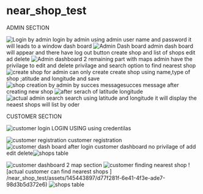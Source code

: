 # near_shop_test
ADMIN SECTION

![Login by admin](https://github.com/amalanto1611/near_shop_test/assets/145443897/6b58dbbd-9f44-4f73-8f96-c355d9ecfd59) login by admin using admin user name and password it will leads to a window dash board
![Admin Dash board ](https://github.com/amalanto1611/near_shop_test/assets/145443897/55ca2c96-4c96-497b-bd9a-a2ed0fd227be) admin dash board will appear and there have log out button create shop and list of shops edit ad delete ![Admin dashboard 2  remaining part with maps](https://github.com/amalanto1611/near_shop_test/assets/145443897/df643aec-56b0-4a18-ad26-5ed27138b804) admin have the privilage to edit and delete privilage and search option to find nearest shop
![create shop for admin can only create](https://github.com/amalanto1611/near_shop_test/assets/145443897/67e97988-1e17-4207-b9a8-30ce3fd6e8fa) create shop using name,type of shop ;atitude and longitude and save 
![shop creation by admin by succes message](https://github.com/amalanto1611/near_shop_test/assets/145443897/ee8f2791-f15e-4d3f-bd07-85b5a01478a3)succes message after creating new shop
![after serach of latitude longitude ](https://github.com/amalanto1611/near_shop_test/assets/145443897/6962bad7-35e1-4b8d-8939-58109ea7b2e6)
![actual admin search ](https://github.com/amalanto1611/near_shop_test/assets/145443897/1d964e4a-02cd-40ca-95a5-72ade4fd38da) search using latitude and longitude  it will display the neaest shops will list by oder


CUSTOMER SECTION

![customer login](https://github.com/amalanto1611/near_shop_test/assets/145443897/fcea43d8-9260-47b0-976c-3cefd69c7cb2) LOGIN USING using credentilas 

![customer registration](https://github.com/amalanto1611/near_shop_test/assets/145443897/748653db-d1af-4afe-9a20-350bcff97a03) customer registration
![customer dash board  after login ](https://github.com/amalanto1611/near_shop_test/assets/145443897/6fdb85a2-240f-446e-95ae-b87f67e0609f) customer dashboard no privilage of add edit delete![shops table ](https://github.com/amalanto1611/near_shop_test/assets/145443897/f2a34dc8-576e-4c5b-81b8-a0831b2eb5ca)

![customer dashboard 2 map section](https://github.com/amalanto1611/near_shop_test/assets/145443897/f31418e2-dbec-4eb9-b5d9-1e21f5cc4264)
![customer finding nearest shop](https://github.com/amalanto1611/near_shop_test/assets/145443897/26de6331-3578-4900-a042-002235919482)
![actual customer can find nearest shops  ]
/near_shop_test/assets/145443897/d77f281f-6e41-4f3e-ade7-98d3b5d372e6)
![shops table ](https://github.com/amalanto1611/near_shop_test/assets/145443897/e3adbe05-aca5-46f9-9ec3-4e1f91a74cb3)
